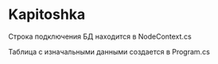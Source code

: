 # Kapitoshka

Строка подключения БД находится в NodeContext.cs

Таблица с изначальными данными создается в Program.cs
